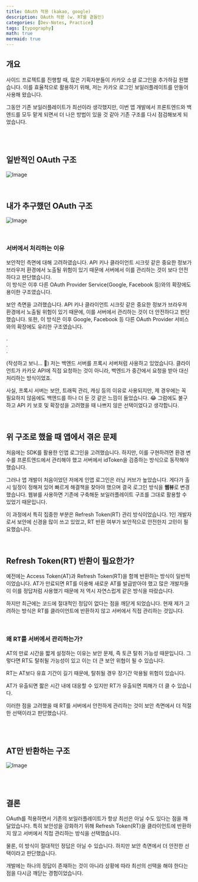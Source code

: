 ```yaml
---
title: OAuth 적용 (kakao, google)
description: OAuth 적용 (w. RT를 곁들인)
categories: [Dev-Notes, Practice]
tags: [typography]
math: true
mermaid: true
---
```


## 개요
사이드 프로젝트를 진행할 때, 많은 기획자분들이 카카오 소셜 로그인을 추가하길 원했습니다. 이를 효율적으로 활용하기 위해, 저는 카카오 로그인 보일러플레이트를 만들어 사용해 왔습니다.

그동안 기존 보일러플레이트가 최선이라 생각했지만, 이번 앱 개발에서 프론트엔드와 백엔드를 모두 맡게 되면서 더 나은 방법이 있을 것 같아 기존 구조를 다시 점검해보게 되었습니다.

<br/>
<br/>

## 일반적인 OAuth 구조
<!-- ![Image](https://github.com/user-attachments/assets/ff1aa562-47ad-433d-adbd-2e709391f1a9?raw=true) -->
![Image](https://github.com/user-attachments/assets/2e9ccb9f-cd7e-46a6-b593-43f093abc811?raw=true)

<br/>


## 내가 추구했던 OAuth 구조
![Image](https://github.com/user-attachments/assets/dd07be5e-d3ac-43e4-8b49-b2191889c382?raw=true)

<br/>

### 서버에서 처리하는 이유
보안적인 측면에 대해 고려하였습니다. API 키나 클라이언트 시크릿 같은 중요한 정보가 브라우저 환경에서 노출될 위험이 있기 때문에 서버에서 이를 관리하는 것이 보다 안전하다고 판단했습니다.  
이 방식은 이후 다른 OAuth Provider Service(Google, Facebook 등)와의 확장에도 용이한 구조였습니다.

보안 측면을 고려했습니다. API 키나 클라이언트 시크릿 같은 중요한 정보가 브라우저 환경에서 노출될 위험이 있기 때문에, 이를 서버에서 관리하는 것이 더 안전하다고 판단했습니다.
또한, 이 방식은 이후 Google, Facebook 등 다른 OAuth Provider 서비스와의 확장에도 유리한 구조였습니다.


  
.  
.  
.  
  


(작성하고 보니... 🤔)
저는 백엔드 서버를 프록시 서버처럼 사용하고 있었습니다.
클라이언트가 카카오 API에 직접 요청하는 것이 아니라, 백엔드가 중간에서 요청을 받아 대신 처리하는 방식이었죠.

사실, 프록시 서버는 보안, 트래픽 관리, 캐싱 등의 이유로 사용되지만, 제 경우에는 꼭 필요하지 않음에도 백엔드를 하나 더 둔 것 같은 느낌이 들었습니다. 😂
그럼에도 불구하고 API 키 보호 및 확장성을 고려했을 때 나쁘지 않은 선택이었다고 생각합니다.


<br/>

## 위 구조로 했을 때 앱에서 겪은 문제
처음에는 SDK를 활용한 인앱 로그인을 고려했습니다. 하지만, 이를 구현하려면 환경 변수를 프론트엔드에서 관리해야 했고 서버에서 idToken을 검증하는 방식으로 동작해야 했습니다.

그러나 앱 개발이 처음이었던 저에게 인앱 로그인은 러닝 커브가 높았습니다.
게다가 출시 일정이 정해져 있어 빠르게 해결책을 찾아야 했으며 결국 로그인 방식을 **웹뷰**로 변경했습니다.
웹뷰를 사용하면 기존에 구축해둔 보일러플레이트 구조를 그대로 활용할 수 있었기 때문입니다.

이 과정에서 특히 집중한 부분은 Refresh Token(RT) 관리 방식이었습니다.
1인 개발자로서 보안에 신경을 많이 쓰고 있었고, RT 반환 여부가 보안적으로 안전한지 고민이 필요했습니다.


<br/>

## Refresh Token(RT) 반환이 필요한가?
예전에는 Access Token(AT)과 Refresh Token(RT)을 함께 반환하는 방식이 일반적이었습니다.
AT가 만료되면 RT를 이용해 새로운 AT를 발급받아야 했고 많은 개발자들이 이를 정답처럼 사용했기 때문에 저 역시 자연스럽게 같은 방식을 따랐습니다.

하지만 최근에는 코드에 절대적인 정답이 없다는 점을 깨닫게 되었습니다.
현재 제가 고려하는 방식은 RT를 클라이언트에 반환하지 않고 서버에서 직접 관리하는 것입니다.

<br/>

### 왜 RT를 서버에서 관리하는가?
AT의 만료 시간을 짧게 설정하는 이유는 보안 문제, 즉 토큰 탈취 가능성 때문입니다.
그렇다면 RT도 탈취될 가능성이 있고 이는 더 큰 보안 위협이 될 수 있습니다.

RT는 AT보다 유효 기간이 길기 때문에, 탈취될 경우 장기간 악용될 위험이 있습니다.

AT가 유출되면 짧은 시간 내에 대응할 수 있지만 RT가 유출되면 피해가 더 클 수 있습니다.

이러한 점을 고려했을 때 RT를 서버에서 안전하게 관리하는 것이 보안 측면에서 더 적절한 선택이라고 판단했습니다.


<br/>
<br/>

## AT만 반환하는 구조
![Image](https://github.com/user-attachments/assets/6193b605-a8f6-4e88-9155-195b414b1e35?raw=true)


<br/>
<br/>

## 결론
OAuth를 적용하면서 기존의 보일러플레이트가 항상 최선은 아닐 수도 있다는 점을 깨달았습니다.
특히 보안성을 강화하기 위해 Refresh Token(RT)을 클라이언트에 반환하지 않고 서버에서 직접 관리하는 방식을 선택했습니다.

물론, 이 방식이 절대적인 정답은 아닐 수 있습니다. 하지만 보안 측면에서 더 안전한 선택이라고 판단했습니다.

개발에는 하나의 정답이 존재하는 것이 아니라 상황에 따라 최선의 선택을 해야 한다는 점을 다시금 깨닫는 경험이었습니다.
